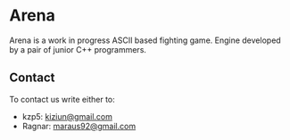 # Arena

Arena is a work in progress ASCII based fighting game. Engine developed by a pair of junior C++ programmers.

## Contact

To contact us write either to:

 - kzp5: kiziun@gmail.com
 - Ragnar: maraus92@gmail.com
